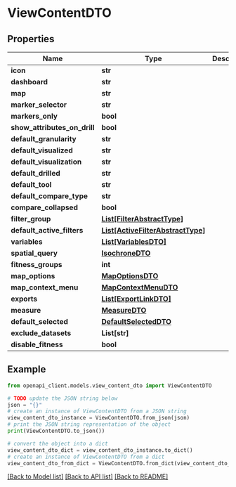 # ViewContentDTO


## Properties

Name | Type | Description | Notes
------------ | ------------- | ------------- | -------------
**icon** | **str** |  | [optional] 
**dashboard** | **str** |  | 
**map** | **str** |  | [optional] 
**marker_selector** | **str** |  | [optional] 
**markers_only** | **bool** |  | [optional] 
**show_attributes_on_drill** | **bool** |  | [optional] 
**default_granularity** | **str** |  | [optional] 
**default_visualized** | **str** |  | [optional] 
**default_visualization** | **str** |  | [optional] 
**default_drilled** | **str** |  | [optional] 
**default_tool** | **str** |  | [optional] 
**default_compare_type** | **str** |  | [optional] 
**compare_collapsed** | **bool** |  | [optional] 
**filter_group** | [**List[FilterAbstractType]**](FilterAbstractType.md) |  | [optional] 
**default_active_filters** | [**List[ActiveFilterAbstractType]**](ActiveFilterAbstractType.md) |  | [optional] 
**variables** | [**List[VariablesDTO]**](VariablesDTO.md) |  | [optional] 
**spatial_query** | [**IsochroneDTO**](IsochroneDTO.md) |  | [optional] 
**fitness_groups** | **int** |  | [optional] 
**map_options** | [**MapOptionsDTO**](MapOptionsDTO.md) |  | [optional] 
**map_context_menu** | [**MapContextMenuDTO**](MapContextMenuDTO.md) |  | [optional] 
**exports** | [**List[ExportLinkDTO]**](ExportLinkDTO.md) |  | [optional] 
**measure** | [**MeasureDTO**](MeasureDTO.md) |  | [optional] 
**default_selected** | [**DefaultSelectedDTO**](DefaultSelectedDTO.md) |  | [optional] 
**exclude_datasets** | **List[str]** |  | [optional] 
**disable_fitness** | **bool** |  | [optional] 

## Example

```python
from openapi_client.models.view_content_dto import ViewContentDTO

# TODO update the JSON string below
json = "{}"
# create an instance of ViewContentDTO from a JSON string
view_content_dto_instance = ViewContentDTO.from_json(json)
# print the JSON string representation of the object
print(ViewContentDTO.to_json())

# convert the object into a dict
view_content_dto_dict = view_content_dto_instance.to_dict()
# create an instance of ViewContentDTO from a dict
view_content_dto_from_dict = ViewContentDTO.from_dict(view_content_dto_dict)
```
[[Back to Model list]](../README.md#documentation-for-models) [[Back to API list]](../README.md#documentation-for-api-endpoints) [[Back to README]](../README.md)


